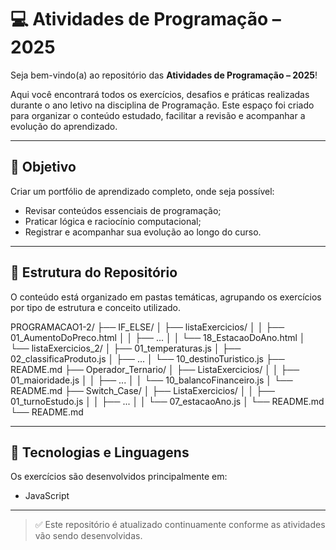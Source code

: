 # 💻 Atividades de Programação – 2025

Seja bem-vindo(a) ao repositório das **Atividades de Programação – 2025**!

Aqui você encontrará todos os exercícios, desafios e práticas realizadas durante o ano letivo na disciplina de Programação. Este espaço foi criado para organizar o conteúdo estudado, facilitar a revisão e acompanhar a evolução do aprendizado.

---

## 🎯 Objetivo

Criar um portfólio de aprendizado completo, onde seja possível:

- Revisar conteúdos essenciais de programação;
- Praticar lógica e raciocínio computacional;
- Registrar e acompanhar sua evolução ao longo do curso.

---

## 📁 Estrutura do Repositório

O conteúdo está organizado em pastas temáticas, agrupando os exercícios por tipo de estrutura e conceito utilizado.

PROGRAMACAO1-2/
├── IF_ELSE/
│ ├── listaExercicios/
│ │ ├── 01_AumentoDoPreco.html
│ │ ├── ...
│ │ └── 18_EstacaoDoAno.html
│ └── listaExercicios_2/
│ ├── 01_temperaturas.js
│ ├── 02_classificaProduto.js
│ ├── ...
│ └── 10_destinoTuristico.js
├── README.md
├── Operador_Ternario/
│ ├── ListaExercicios/
│ │ ├── 01_maioridade.js
│ │ ├── ...
│ │ └── 10_balancoFinanceiro.js
│ └── README.md
├── Switch_Case/
│ ├── ListaExercicios/
│ │ ├── 01_turnoEstudo.js
│ │ ├── ...
│ │ └── 07_estacaoAno.js
│ └── README.md
└── README.md

---

## 📝 Tecnologias e Linguagens

Os exercícios são desenvolvidos principalmente em:

- JavaScript

---

> ✅ Este repositório é atualizado continuamente conforme as atividades vão sendo desenvolvidas.